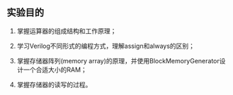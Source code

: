 ## 实验目的

1. 掌握运算器的组成结构和工作原理；

2. 学习Verilog不同形式的编程方式，理解assign和always的区别；

3. 掌握存储器阵列\(memory array\)的原理，并使用BlockMemoryGenerator设计一个合适大小的RAM；

4. 掌握存储器的读写的过程。



